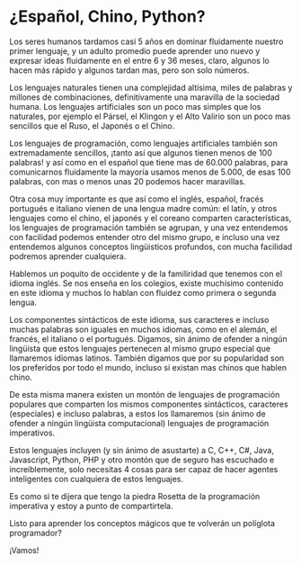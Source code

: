 # ¿Español, Chino, Python?

Los seres humanos tardamos casi 5 años en dominar fluidamente nuestro primer lenguaje, y un adulto promedio puede aprender uno nuevo y expresar ideas fluidamente en el entre 6 y 36 meses, claro, algunos lo hacen más rápido y algunos tardan mas, pero son solo números.

Los lenguajes naturales tienen una complejidad altísima, miles de palabras y millones de combinaciones, definitivamente una maravilla de la sociedad humana. Los lenguajes artificiales son un poco mas simples que los naturales, por ejemplo el Pársel, el Klingon y el Alto Valirio son un poco mas sencillos que el Ruso, el Japonés o el Chino.

Los lenguajes de programación, como lenguajes artificiales también son extremadamente sencillos, ¡tanto así que algunos tienen menos de 100 palabras! y así como en el español que tiene mas de 60.000 palabras, para comunicarnos fluidamente la mayoría usamos menos de 5.000, de esas 100 palabras, con mas o menos unas 20 podemos hacer maravillas.

Otra cosa muy importante es que así como el inglés, español, fracés portugués e italiano vienen de una lengua madre común: el latín, y otros lenguajes como el chino, el japonés y el coreano comparten características, los lenguajes de programación también se agrupan, y una vez entendemos con facilidad podemos entender otro del mismo grupo, e incluso una vez entendemos algunos conceptos lingüisticos profundos, con mucha facilidad podremos aprender cualquiera.

Hablemos un poquito de occidente y de la familiridad que tenemos con el idioma inglés. Se nos enseña en los colegios, existe muchísimo contenido en este idioma y muchos lo hablan con fluidez como primera o segunda lengua.

Los componentes sintácticos de este idioma, sus caracteres e incluso muchas palabras son iguales en muchos idiomas, como en el alemán, el francés, el italiano o el portugués. Digamos, sin ánimo de ofender a ningún lingüista que estos lenguajes pertenecen al mismo grupo especial que llamaremos idiomas latinos. También digamos que por su popularidad son los preferidos por todo el mundo, incluso si existan mas chinos que hablen chino.

De esta misma manera existen un montón de lenguajes de programación populares que comparten los mismos componentes sintácticos, caracteres (especiales) e incluso palabras, a estos los llamaremos (sin ánimo de ofender a ningún lingüista computacional) lenguajes de programación imperativos.

Estos lenguajes incluyen (y sin ánimo de asustarte) a C, C++, C#, Java, Javascript, Python, PHP y otro montón que de seguro has escuchado e increiblemente, solo necesitas 4 cosas para ser capaz de hacer agentes inteligentes con cualquiera de estos lenguajes.

Es como si te dijera que tengo la piedra Rosetta de la programación imperativa y estoy a punto de compartirtela.

Listo para aprender los conceptos mágicos que te volverán un políglota programador?

¡Vamos!
